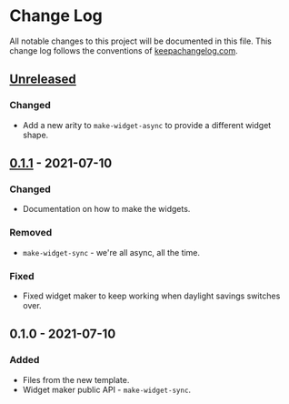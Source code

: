 # Change Log
All notable changes to this project will be documented in this file. This change log follows the conventions of [keepachangelog.com](http://keepachangelog.com/).

## [Unreleased]
### Changed
- Add a new arity to `make-widget-async` to provide a different widget shape.

## [0.1.1] - 2021-07-10
### Changed
- Documentation on how to make the widgets.

### Removed
- `make-widget-sync` - we're all async, all the time.

### Fixed
- Fixed widget maker to keep working when daylight savings switches over.

## 0.1.0 - 2021-07-10
### Added
- Files from the new template.
- Widget maker public API - `make-widget-sync`.

[Unreleased]: https://github.com/your-name/flexmo/compare/0.1.1...HEAD
[0.1.1]: https://github.com/your-name/flexmo/compare/0.1.0...0.1.1
